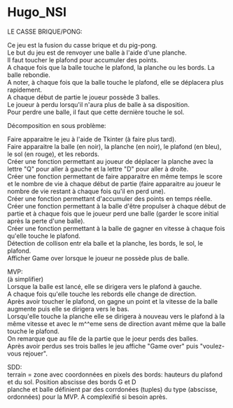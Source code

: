 # Hugo_NSI

LE CASSE BRIQUE/PONG:  

Ce jeu est la fusion du casse brique et du pig-pong.  
Le but du jeu est de renvoyer une balle à l'aide d'une planche.  
Il faut toucher le plafond pour accumuler des points.  
A chaque fois que la balle touche le plafond, la planche ou les bords. La balle rebondie.  
A noter, à chaque fois que la balle touche le plafond, elle se déplacera plus rapidement.  
A chaque début de partie le joueur possède 3 balles.  
Le joueur à perdu lorsqu'il n'aura plus de balle à sa disposition.  
Pour perdre une balle, il faut que cette dernière touche le sol.  

Décomposition en sous problème:  

Faire apparaitre le jeu à l'aide de Tkinter (à faire plus tard).  
Faire apparaitre la balle (en noir), la planche (en noir), le plafond (en bleu), le sol (en rouge), et les rebords.  
Créer une fonction permettant au joueur de déplacer la planche avec la lettre "Q" pour aller à gauche et la lettre "D" pour aller à droite.  
Créer une fonction permettant de faire apparaitre en même temps le score et le nombre de vie à chaque début de partie (faire apparaitre au joueur le nombre de vie restant à chaque fois qu'il en perd une).  
Créer une fonction permettant d'accumuler des points en temps réelle.  
Créer une fonction permettant à la balle d'être propulser à chaque début de partie et à chaque fois que le joueur perd une balle (garder le score initial après la perte d'une balle).  
Créer une fonction permettant à la balle de gagner en vitesse à chaque fois qu'elle touche le plafond.  
Détection de collison entr ela balle et la planche, les bords, le sol, le plafond.  
Afficher Game over lorsque le joueur ne possède plus de balle.  

MVP:  
(à simplifier)  
Lorsque la balle est lancé, elle se dirigera vers le plafond à gauche.   
A chaque fois qu'elle touche les rebords elle change de direction.   
Après avoir toucher le plafond, on gagne un point et la vitesse de la balle augmente puis elle se dirigera vers le bas.  
Lorsqu'elle touche la planche elle se dirigera à nouveau vers le plafond à la même vitesse et avec le m^^eme sens de direction avant même que la balle touche le plafond.  
On remarque que au file de la partie que le joeur perds des balles.  
Après avoir perdus ses trois balles le jeu affiche "Game over" puis "voulez-vous rejouer".  


SDD:  
terrain = zone avec coordonnées en pixels des bords: hauteurs du plafond et du sol. Position abscisse des bords G et D  
planche et balle définient par des corrdonées (tuples) du type (abscisse, ordonnées) pour la MVP. A complexifié si besoin après.  
